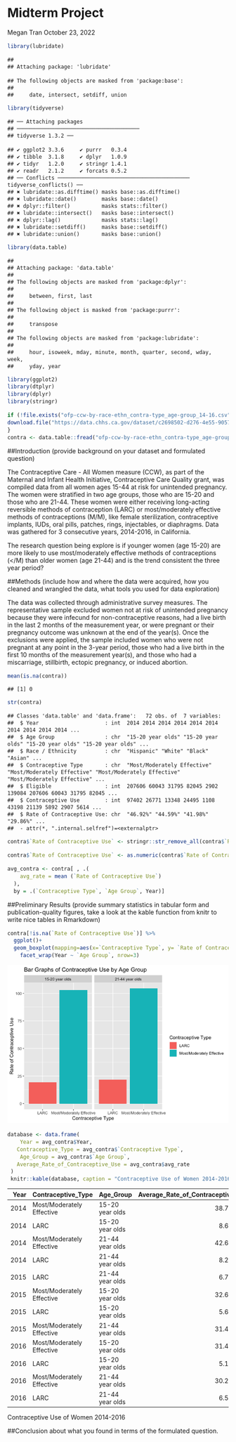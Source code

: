Midterm Project
================
Megan Tran
October 23, 2022

``` r
library(lubridate)
```

    ## 
    ## Attaching package: 'lubridate'

    ## The following objects are masked from 'package:base':
    ## 
    ##     date, intersect, setdiff, union

``` r
library(tidyverse)
```

    ## ── Attaching packages
    ## ───────────────────────────────────────
    ## tidyverse 1.3.2 ──

    ## ✔ ggplot2 3.3.6     ✔ purrr   0.3.4
    ## ✔ tibble  3.1.8     ✔ dplyr   1.0.9
    ## ✔ tidyr   1.2.0     ✔ stringr 1.4.1
    ## ✔ readr   2.1.2     ✔ forcats 0.5.2
    ## ── Conflicts ────────────────────────────────────────── tidyverse_conflicts() ──
    ## ✖ lubridate::as.difftime() masks base::as.difftime()
    ## ✖ lubridate::date()        masks base::date()
    ## ✖ dplyr::filter()          masks stats::filter()
    ## ✖ lubridate::intersect()   masks base::intersect()
    ## ✖ dplyr::lag()             masks stats::lag()
    ## ✖ lubridate::setdiff()     masks base::setdiff()
    ## ✖ lubridate::union()       masks base::union()

``` r
library(data.table)
```

    ## 
    ## Attaching package: 'data.table'
    ## 
    ## The following objects are masked from 'package:dplyr':
    ## 
    ##     between, first, last
    ## 
    ## The following object is masked from 'package:purrr':
    ## 
    ##     transpose
    ## 
    ## The following objects are masked from 'package:lubridate':
    ## 
    ##     hour, isoweek, mday, minute, month, quarter, second, wday, week,
    ##     yday, year

``` r
library(ggplot2)
library(dtplyr)
library(dplyr)
library(stringr)
```

``` r
if (!file.exists("ofp-ccw-by-race-ethn_contra-type_age-group_14-16.csv")) {
download.file("https://data.chhs.ca.gov/dataset/c2698502-d276-4e55-9057-8153e39d21b1/resource/12a73f54-dcf4-4e38-843c-e988385be69b/download/ofp-ccw-by-race-ethn_contra-type_age-group_14-16.csv", "ofp-ccw-by-race-ethn_contra-type_age-group_14-16.csv", method="libcurl", timeout = 60) 
}
contra <- data.table::fread("ofp-ccw-by-race-ethn_contra-type_age-group_14-16.csv") 
```

\##Introduction (provide background on your dataset and formulated
question)

The Contraceptive Care - All Women measure (CCW), as part of the
Maternal and Infant Health Initiative, Contraceptive Care Quality grant,
was compiled data from all women ages 15-44 at risk for unintended
pregnancy. The women were stratified in two age groups, those who are
15-20 and those who are 21-44. These women were either receiving
long-acting reversible methods of contraception (LARC) or
most/moderately effective methods of contraceptions (M/M), like female
sterilization, contraceptive implants, IUDs, oral pills, patches, rings,
injectables, or diaphragms. Data was gathered for 3 consecutive years,
2014-2016, in California.

The research question being explore is if younger women (age 15-20) are
more likely to use most/moderately effective methods of contraceptions
(\</M) than older women (age 21-44) and is the trend consistent the
three year period?

\##Methods (include how and where the data were acquired, how you
cleaned and wrangled the data, what tools you used for data exploration)

The data was collected through administrative survey measures. The
representative sample excluded women not at risk of unintended pregnancy
because they were infecund for non-contraceptive reasons, had a live
birth in the last 2 months of the measurement year, or were pregnant or
their pregnancy outcome was unknown at the end of the year(s). Once the
exclusions were applied, the sample included women who were not pregnant
at any point in the 3-year period, those who had a live birth in the
first 10 months of the measurement year(s), and those who had a
miscarriage, stillbirth, ectopic pregnancy, or induced abortion.

``` r
mean(is.na(contra))
```

    ## [1] 0

``` r
str(contra)
```

    ## Classes 'data.table' and 'data.frame':   72 obs. of  7 variables:
    ##  $ Year                     : int  2014 2014 2014 2014 2014 2014 2014 2014 2014 2014 ...
    ##  $ Age Group                : chr  "15-20 year olds" "15-20 year olds" "15-20 year olds" "15-20 year olds" ...
    ##  $ Race / Ethnicity         : chr  "Hispanic" "White" "Black" "Asian" ...
    ##  $ Contraceptive Type       : chr  "Most/Moderately Effective" "Most/Moderately Effective" "Most/Moderately Effective" "Most/Moderately Effective" ...
    ##  $ Eligible                 : int  207606 60043 31795 82045 2902 139084 207606 60043 31795 82045 ...
    ##  $ Contraceptive Use        : int  97402 26771 13348 24495 1108 43198 21139 5892 2907 5614 ...
    ##  $ Rate of Contraceptive Use: chr  "46.92%" "44.59%" "41.98%" "29.86%" ...
    ##  - attr(*, ".internal.selfref")=<externalptr>

``` r
contra$`Rate of Contraceptive Use` <- stringr::str_remove_all(contra$`Rate of Contraceptive Use`, "%")
```

``` r
contra$`Rate of Contraceptive Use` <- as.numeric(contra$`Rate of Contraceptive Use`)
```

``` r
avg_contra <- contra[ , .(
    avg_rate = mean (`Rate of Contraceptive Use`)
  ), 
  by = .(`Contraceptive Type`, `Age Group`, Year)]
```

\##Preliminary Results (provide summary statistics in tabular form and
publication-quality figures, take a look at the kable function from
knitr to write nice tables in Rmarkdown)

``` r
contra[!is.na(`Rate of Contraceptive Use`)] %>% 
  ggplot()+
  geom_boxplot(mapping=aes(x=`Contraceptive Type`, y= `Rate of Contraceptive Use`, fill = `Contraceptive Type`)) +
    facet_wrap(Year ~ `Age Group`, nrow=3)
```

![](README_files/figure-gfm/unnamed-chunk-6-1.png)<!-- -->

``` r
database <- data.frame(
    Year = avg_contra$Year, 
   Contraceptive_Type = avg_contra$`Contraceptive Type`,
    Age_Group = avg_contra$`Age Group`,
   Average_Rate_of_Contraceptive_Use = avg_contra$avg_rate
 )
 knitr::kable(database, caption = "Contraceptive Use of Women 2014-2016")
```

| Year | Contraceptive_Type        | Age_Group       | Average_Rate_of_Contraceptive_Use |
|-----:|:--------------------------|:----------------|----------------------------------:|
| 2014 | Most/Moderately Effective | 15-20 year olds |                         38.765000 |
| 2014 | LARC                      | 15-20 year olds |                          8.635000 |
| 2014 | Most/Moderately Effective | 21-44 year olds |                         42.683333 |
| 2014 | LARC                      | 21-44 year olds |                          8.290000 |
| 2015 | LARC                      | 21-44 year olds |                          6.785714 |
| 2015 | Most/Moderately Effective | 15-20 year olds |                         32.613333 |
| 2015 | LARC                      | 15-20 year olds |                          5.605000 |
| 2015 | Most/Moderately Effective | 21-44 year olds |                         31.471667 |
| 2016 | Most/Moderately Effective | 15-20 year olds |                         31.408333 |
| 2016 | LARC                      | 15-20 year olds |                          5.156667 |
| 2016 | Most/Moderately Effective | 21-44 year olds |                         30.286667 |
| 2016 | LARC                      | 21-44 year olds |                          6.576667 |

Contraceptive Use of Women 2014-2016

\##Conclusion about what you found in terms of the formulated question.

